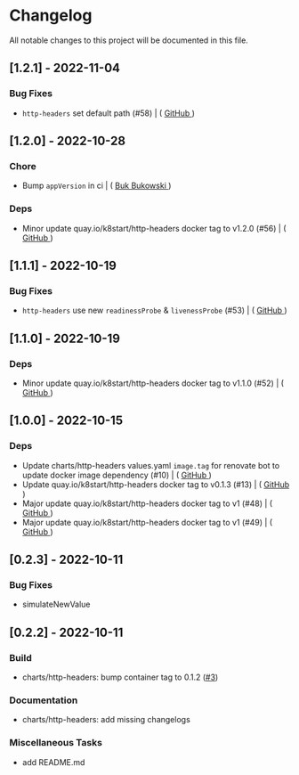 # Changelog

All notable changes to this project will be documented in this file.

## [1.2.1] - 2022-11-04

### Bug Fixes

- `http-headers` set default path (#58) | ( [ GitHub ](https://github.com/bukowa/charts/commit/b710d26b2f314a5c59a7d1d485682fc0630b05a8) )

## [1.2.0] - 2022-10-28

### Chore

- Bump `appVersion` in ci | ( [ Buk Bukowski ](https://github.com/bukowa/charts/commit/ec8e7acea004c5210f88a45d0b3348b13080e0b2) )

### Deps

- Minor update quay.io/k8start/http-headers docker tag to v1.2.0 (#56) | ( [ GitHub ](https://github.com/bukowa/charts/commit/94956cdb3e63dec0e2a66fa0fdd2d974dca5b3c3) )

## [1.1.1] - 2022-10-19

### Bug Fixes

- `http-headers` use new `readinessProbe` & `livenessProbe` (#53) | ( [ GitHub ](https://github.com/bukowa/charts/commit/e9c154cc00a16783fe08c1947fda79cb85ef4ac3) )

## [1.1.0] - 2022-10-19

### Deps

- Minor update quay.io/k8start/http-headers docker tag to v1.1.0 (#52) | ( [ GitHub ](https://github.com/bukowa/charts/commit/12e04940631682ccbb94b6cd029571e121c07ce9) )

## [1.0.0] - 2022-10-15

### Deps

- Update charts/http-headers values.yaml `image.tag` for renovate bot to update docker image dependency (#10) | ( [ GitHub ](https://github.com/bukowa/charts/commit/b61916ed2b6bdaeec3d5c7d0373dcc3492cd942c) )
- Update quay.io/k8start/http-headers docker tag to v0.1.3 (#13) | ( [ GitHub ](https://github.com/bukowa/charts/commit/7df3deadb3e49230e6ae983753f3dca3a0769323) )
- Major update quay.io/k8start/http-headers docker tag to v1 (#48) | ( [ GitHub ](https://github.com/bukowa/charts/commit/9044a269b9e12f997deb22125b78ddbcccc39303) )
- Major update quay.io/k8start/http-headers docker tag to v1 (#49) | ( [ GitHub ](https://github.com/bukowa/charts/commit/68f60721e37ad7ce6942f3547973928e84f0bdbc) )

## [0.2.3] - 2022-10-11

### Bug Fixes

- simulateNewValue

## [0.2.2] - 2022-10-11

### Build

- charts/http-headers: bump container tag to 0.1.2 ([#3](https://github.com/bukowa/charts/issues/3))

### Documentation

- charts/http-headers: add missing changelogs

### Miscellaneous Tasks

- add README.md

